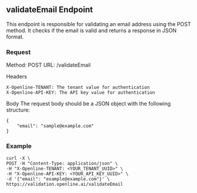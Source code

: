 ##  validateEmail Endpoint

This endpoint is responsible for validating an email address using the POST method. It checks if the email is valid and returns a response in JSON format.

### Request

Method: POST
URL: /validateEmail

Headers
````
X-Openline-TENANT: The tenant value for authentication
X-Openline-API-KEY: The API key value for authentication
````
Body
The request body should be a JSON object with the following structure:
````
{
    "email": "sample@example.com" 
}
````
### Example

````
curl -X \
POST -H "Content-Type: application/json" \
-H "X-Openline-TENANT: <YOUR_TENANT_UUID>" \
-H "X-Openline-API-KEY: <YOUR_API_KEY_UUID>" \
-d '{"email": "example@example.com"}' \
https://validation.openline.ai/validateEmail
````